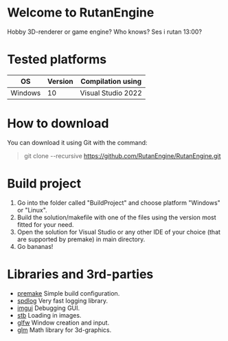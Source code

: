 # Welcome to RutanEngine
Hobby 3D-renderer or game engine? Who knows? Ses i rutan 13:00?

# Tested platforms
| OS        | Version   | Compilation using   |
|-----------|-----------|---------------------|
| Windows   | 10        | Visual Studio 2022  |


# How to download
You can download it using Git with the command:
> git clone --recursive https://github.com/RutanEngine/RutanEngine.git

# Build project
1. Go into the folder called "BuildProject" and choose platform "Windows" or "Linux".
2. Build the solution/makefile with one of the files using the version most fitted for your need.
3. Open the solution for Visual Studio or any other IDE of your choice (that are supported by premake) in main directory.
4. Go bananas!

# Libraries and 3rd-parties
* [premake](https://github.com/premake/premake-core/) Simple build configuration.
* [spdlog](https://github.com/gabime/spdlog) Very fast logging library.
* [imgui](https://github.com/ocornut/imgui) Debugging GUI.
* [stb](https://github.com/nothings/stb) Loading in images.
* [glfw](https://github.com/glfw/glfw) Window creation and input.
* [glm](https://github.com/icaven/glm) Math library for 3d-graphics.
